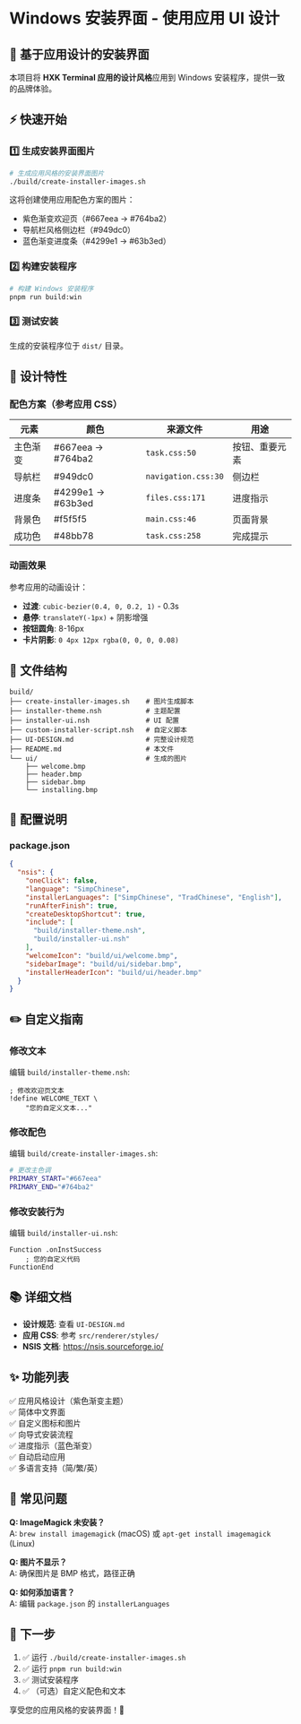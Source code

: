 # Windows 安装界面 - 使用应用 UI 设计

## 🎨 基于应用设计的安装界面

本项目将 **HXK Terminal 应用的设计风格**应用到 Windows 安装程序，提供一致的品牌体验。

## ⚡ 快速开始

### 1️⃣ 生成安装界面图片

```bash
# 生成应用风格的安装界面图片
./build/create-installer-images.sh
```

这将创建使用应用配色方案的图片：
- 紫色渐变欢迎页（#667eea → #764ba2）
- 导航栏风格侧边栏（#949dc0）
- 蓝色渐变进度条（#4299e1 → #63b3ed）

### 2️⃣ 构建安装程序

```bash
# 构建 Windows 安装程序
pnpm run build:win
```

### 3️⃣ 测试安装

生成的安装程序位于 `dist/` 目录。

## 🎨 设计特性

### 配色方案（参考应用 CSS）

| 元素 | 颜色 | 来源文件 | 用途 |
|------|------|----------|------|
| 主色渐变 | #667eea → #764ba2 | `task.css:50` | 按钮、重要元素 |
| 导航栏 | #949dc0 | `navigation.css:30` | 侧边栏 |
| 进度条 | #4299e1 → #63b3ed | `files.css:171` | 进度指示 |
| 背景色 | #f5f5f5 | `main.css:46` | 页面背景 |
| 成功色 | #48bb78 | `task.css:258` | 完成提示 |

### 动画效果

参考应用的动画设计：
- **过渡**: `cubic-bezier(0.4, 0, 0.2, 1)` - 0.3s
- **悬停**: `translateY(-1px)` + 阴影增强
- **按钮圆角**: 8-16px
- **卡片阴影**: `0 4px 12px rgba(0, 0, 0, 0.08)`

## 📁 文件结构

```
build/
├── create-installer-images.sh    # 图片生成脚本
├── installer-theme.nsh           # 主题配置
├── installer-ui.nsh              # UI 配置
├── custom-installer-script.nsh   # 自定义脚本
├── UI-DESIGN.md                  # 完整设计规范
├── README.md                     # 本文件
└── ui/                           # 生成的图片
    ├── welcome.bmp
    ├── header.bmp
    ├── sidebar.bmp
    └── installing.bmp
```

## 🔧 配置说明

### package.json

```json
{
  "nsis": {
    "oneClick": false,
    "language": "SimpChinese",
    "installerLanguages": ["SimpChinese", "TradChinese", "English"],
    "runAfterFinish": true,
    "createDesktopShortcut": true,
    "include": [
      "build/installer-theme.nsh",
      "build/installer-ui.nsh"
    ],
    "welcomeIcon": "build/ui/welcome.bmp",
    "sidebarImage": "build/ui/sidebar.bmp",
    "installerHeaderIcon": "build/ui/header.bmp"
  }
}
```

## ✏️ 自定义指南

### 修改文本

编辑 `build/installer-theme.nsh`:

```nsis
; 修改欢迎页文本
!define WELCOME_TEXT \
    "您的自定义文本..."
```

### 修改配色

编辑 `build/create-installer-images.sh`:

```bash
# 更改主色调
PRIMARY_START="#667eea"
PRIMARY_END="#764ba2"
```

### 修改安装行为

编辑 `build/installer-ui.nsh`:

```nsis
Function .onInstSuccess
    ; 您的自定义代码
FunctionEnd
```

## 📚 详细文档

- **设计规范**: 查看 `UI-DESIGN.md`
- **应用 CSS**: 参考 `src/renderer/styles/`
- **NSIS 文档**: https://nsis.sourceforge.io/

## ✨ 功能列表

✅ 应用风格设计（紫色渐变主题）  
✅ 简体中文界面  
✅ 自定义图标和图片  
✅ 向导式安装流程  
✅ 进度指示（蓝色渐变）  
✅ 自动启动应用  
✅ 多语言支持（简/繁/英）

## 🐛 常见问题

**Q: ImageMagick 未安装？**  
A: `brew install imagemagick` (macOS) 或 `apt-get install imagemagick` (Linux)

**Q: 图片不显示？**  
A: 确保图片是 BMP 格式，路径正确

**Q: 如何添加语言？**  
A: 编辑 `package.json` 的 `installerLanguages`

## 📝 下一步

1. ✅ 运行 `./build/create-installer-images.sh`
2. ✅ 运行 `pnpm run build:win`
3. ✅ 测试安装程序
4. ✅ （可选）自定义配色和文本

享受您的应用风格的安装界面！🎉
